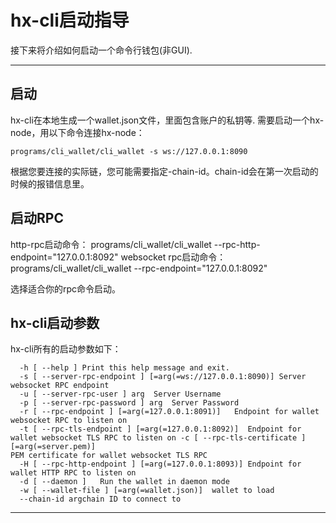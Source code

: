 # hx-cli启动指导

接下来将介绍如何启动一个命令行钱包(非GUI).

---

## 启动

hx-cli在本地生成一个wallet.json文件，里面包含账户的私钥等. 需要启动一个hx-node，用以下命令连接hx-node：

    programs/cli_wallet/cli_wallet -s ws://127.0.0.1:8090
根据您要连接的实际链，您可能需要指定-chain-id。chain-id会在第一次启动的时候的报错信息里。

## 启动RPC

http-rpc启动命令：
    programs/cli_wallet/cli_wallet --rpc-http-endpoint="127.0.0.1:8092"
websocket rpc启动命令：
    programs/cli_wallet/cli_wallet --rpc-endpoint="127.0.0.1:8092"

选择适合你的rpc命令启动。

## hx-cli启动参数

hx-cli所有的启动参数如下：
    
      -h [ --help ] Print this help message and exit.
      -s [ --server-rpc-endpoint ] [=arg(=ws://127.0.0.1:8090)] Server websocket RPC endpoint
      -u [ --server-rpc-user ] arg  Server Username
      -p [ --server-rpc-password ] arg  Server Password
      -r [ --rpc-endpoint ] [=arg(=127.0.0.1:8091)]   Endpoint for wallet websocket RPC to listen on
      -t [ --rpc-tls-endpoint ] [=arg(=127.0.0.1:8092)]  Endpoint for wallet websocket TLS RPC to listen on -c [ --rpc-tls-certificate ] [=arg(=server.pem)]
    PEM certificate for wallet websocket TLS RPC
      -H [ --rpc-http-endpoint ] [=arg(=127.0.0.1:8093)] Endpoint for wallet HTTP RPC to listen on
      -d [ --daemon ]   Run the wallet in daemon mode
      -w [ --wallet-file ] [=arg(=wallet.json)]  wallet to load
      --chain-id argchain ID to connect to
    

---